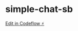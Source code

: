 # simple-chat-sb

[Edit in Codeflow ⚡️](https://stackblitz.com/~/github.com/sergioortegadev/simple-chat-sb)